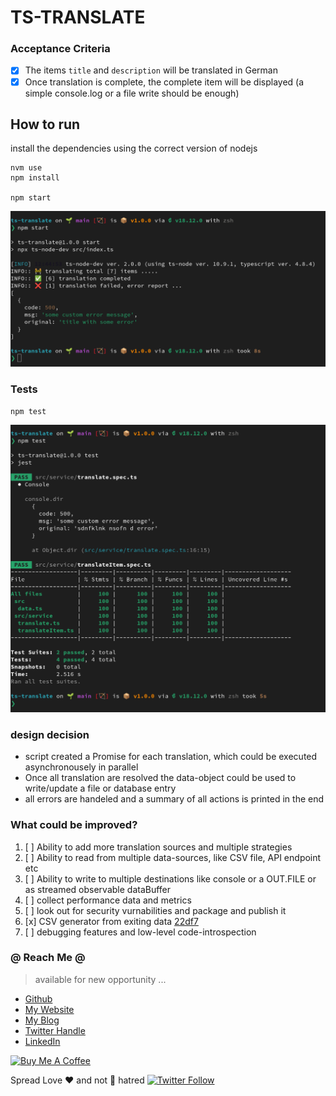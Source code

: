 # TS-TRANSLATE

### Acceptance Criteria

-   [x] The items `title` and `description` will be translated in German
-   [x] Once translation is complete, the complete item will be displayed (a simple console.log or a file write should be enough)

## How to run

install the dependencies using the correct version of nodejs

```
nvm use
npm install

npm start
```

![demo3](./docs/demo3.png)

### Tests

```
npm test
```

![test](./docs/demo-test.png)

### design decision

-   script created a Promise for each translation, which could be executed asynchronousely in parallel
-   Once all translation are resolved the data-object could be used to write/update a file or database entry
-   all errors are handeled and a summary of all actions is printed in the end

### What could be improved?

1. [ ] Ability to add more translation sources and multiple strategies
2. [ ] Ability to read from multiple data-sources, like CSV file, API endpoint etc
3. [ ] Ability to write to multiple destinations like console or a OUT.FILE or as streamed observable dataBuffer
4. [ ] collect performance data and metrics
5. [ ] look out for security vurnabilities and package and publish it
6. [x] CSV generator from exiting data [22df7](https://github.com/avimehenwal/ts-translate/commit/22df712e925b4deae328a336e792ee52d48a9ba6)
7. [ ] debugging features and low-level code-introspection

### @ Reach Me @

> available for new opportunity ...

-   [Github](https://github.com/avimehenwal/)
-   [My Website](https://avimehenwal.in)
-   [My Blog](https://avimehenwal2.netlify.app/)
-   [Twitter Handle](https://twitter.com/avimehenwal)
-   [LinkedIn](https://in.linkedin.com/in/avimehenwal)

<a href="https://www.buymeacoffee.com/F1j07cV" target="_blank"><img src="https://cdn.buymeacoffee.com/buttons/default-orange.png" alt="Buy Me A Coffee" style="height: 51px !important;width: 217px !important;" ></a>

Spread Love :hearts: and not :no_entry_sign: hatred [![Twitter Follow](https://img.shields.io/twitter/follow/avimehenwal.svg?style=social)](https://twitter.com/avimehenwal)
